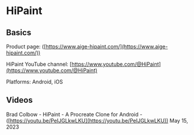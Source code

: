 # HiPaint

## Basics

Product page: ([https://www.aige-hipaint.com/](https://www.aige-hipaint.com/))

HiPaint YouTube channel: [https://www.youtube.com/@HiPaint](https://www.youtube.com/@HiPaint)

Platforms: Android, iOS



## Videos

Brad Colbow - HiPaint - A Procreate Clone for Android - ([https://youtu.be/PeIJGLkwLKU](https://youtu.be/PeIJGLkwLKU)) May 15, 2023
